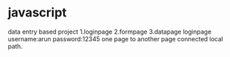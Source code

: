 # javascript
data entry based project
1.loginpage 2.formpage 3.datapage
loginpage username:arun password:12345
one page to another page connected local path.
